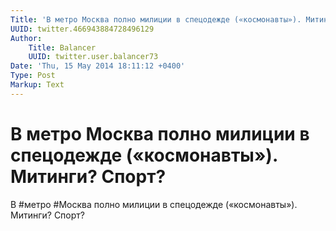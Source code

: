 ```yaml
---
Title: 'В метро Москва полно милиции в спецодежде («космонавты»). Митинги? Спорт?'
UUID: twitter.466943884728496129
Author:
    Title: Balancer
    UUID: twitter.user.balancer73
Date: 'Thu, 15 May 2014 18:11:12 +0400'
Type: Post
Markup: Text
---
```


# В метро Москва полно милиции в спецодежде («космонавты»). Митинги? Спорт?

В #метро #Москва полно милиции в спецодежде («космонавты»).
Митинги? Спорт?